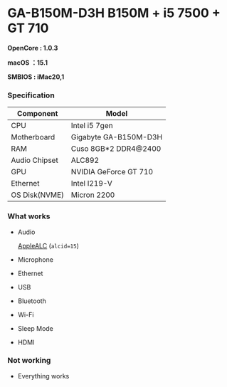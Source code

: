 # GA-B150M-D3H B150M + i5 7500 + GT 710

**OpenCore : 1.0.3**

**macOS ：15.1**

**SMBIOS : iMac20,1**

### Specification

| **Component** | **Model**             |
| ------------- | --------------------- |
| CPU           | Intel i5 7gen            |
| Motherboard   | Gigabyte GA-B150M-D3H |
| RAM           | Cuso 8GB*2 DDR4@2400  |
| Audio Chipset | ALC892                |
| GPU           | NVIDIA GeForce GT 710                |
| Ethernet      | Intel I219-V          |
| OS Disk(NVME) | Micron 2200           |

### What works

- Audio

  [AppleALC](https://github.com/acidanthera/AppleALC) (`alcid=15`)

- Microphone
- Ethernet
- USB
- Bluetooth
- Wi-Fi
- Sleep Mode
- HDMI


### Not working

- Everything works
